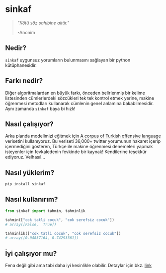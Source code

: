 # sinkaf

> _"Kötü söz sahibine aittir."_
>
> -Anonim


## Nedir?

`sinkaf` uygunsuz yorumların bulunmasını sağlayan bir python kütüphanesidir.

## Farkı nedir?

Diğer algoritmalardan en büyük farkı, önceden belirlenmiş bir kelime listesinden cümlerlerdeki sözcükleri tek tek kontrol etmek yerine, makine öğrenmesi metodları kullanarak cümlenin genel anlamına bakabilmesidir. Aynı zamanda `sinkaf` baya bi hızlı! 

## Nasıl çalışıyor?

Arka planda modelimizi eğitmek için [A corpus of Turkish offensive language](https://coltekin.github.io/offensive-turkish/guidelines.html) verisetini kullanıyoruz. Bu veriseti 36,000+ twitter yorumunun hakaret içerip içermediğini gösteren, Türkçe ile makine öğrenmesi denemeleri yapmak isteyenler için fevkaledenin fevkinde bir kaynak! Kendilerine teşekkür ediyoruz. Velhasıl...

## Nasıl yüklerim?
```python
pip install sinkaf
```

## Nasıl kullanırım?

```python
from sinkaf import tahmin, tahminlik

tahmin(["cok tatli cocuk", "cok serefsiz cocuk"])
# array([False,  True])

tahminlik(["cok tatli cocuk", "cok serefsiz cocuk"])
# array([0.04837164, 0.74293361])
```

## İyi çalışıyor mu?
Fena değil gibi ama tabi daha iyi kesinlikle olabilir. Detaylar için bkz. [link](sinkaf.ipynb)